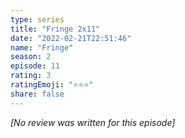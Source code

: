 ```yaml
---
type: series
title: "Fringe 2x11"
date: "2022-02-21T22:51:46"
name: "Fringe"
season: 2
episode: 11
rating: 3
ratingEmoji: "⭐️⭐️⭐️"
share: false
---
```


*[No review was written for this episode]*
